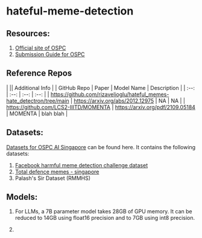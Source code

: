# hateful-meme-detection

## Resources:

1. [Official site of OSPC](https://ospc.aisingapore.org/)
2. [Submission Guide for OSPC](https://github.com/AISG-Technology-Team/AISG-Online-Safety-Challenge-Submission-Guide)

## Reference Repos

|                                                                        ||      Additional Info                |
|                              GitHub Repo                               |             Paper                |      Model Name    | Description     |
|                                   :--:                                 |              :--:                |     :--:    |    :--:     |
| https://github.com/rizavelioglu/hateful_memes-hate_detectron/tree/main | https://arxiv.org/abs/2012.12975 | NA | NA |
| https://github.com/LCS2-IIITD/MOMENTA | https://arxiv.org/pdf/2109.05184 | MOMENTA | blah blah |

## Datasets:
[Datasets for OSPC AI Singapore](https://drive.google.com/drive/folders/1n-60QbFi1XJzyJ7RXuJ7PKflDr6_qJKS?usp=sharing) can be found here. It contains the following datasets:

1. [Facebook harmful meme detection challenge dataset](https://ai.meta.com/blog/hateful-memes-challenge-and-data-set/)
2. [Total defence memes - singapore](https://arxiv.org/pdf/2305.17911.pdf)
3. Palash's Sir Dataset (RMMHS)

## Models:

1. For LLMs, a 7B parameter model takes 28GB of GPU memory. It can be reduced to 14GB using float16 precision and to 7GB using int8 precision.

2.

